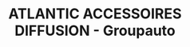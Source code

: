 ---
title: "ATLANTIC ACCESSOIRES DIFFUSION - Groupauto"
url: /pessac/atlantic-accessoires-diffusion-groupauto/
shop: Autoteile
---